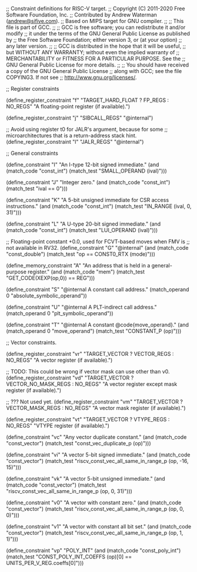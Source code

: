 ;; Constraint definitions for RISC-V target.
;; Copyright (C) 2011-2020 Free Software Foundation, Inc.
;; Contributed by Andrew Waterman (andrew@sifive.com).
;; Based on MIPS target for GNU compiler.
;;
;; This file is part of GCC.
;;
;; GCC is free software; you can redistribute it and/or modify
;; it under the terms of the GNU General Public License as published by
;; the Free Software Foundation; either version 3, or (at your option)
;; any later version.
;;
;; GCC is distributed in the hope that it will be useful,
;; but WITHOUT ANY WARRANTY; without even the implied warranty of
;; MERCHANTABILITY or FITNESS FOR A PARTICULAR PURPOSE.  See the
;; GNU General Public License for more details.
;;
;; You should have received a copy of the GNU General Public License
;; along with GCC; see the file COPYING3.  If not see
;; <http://www.gnu.org/licenses/>.

;; Register constraints

(define_register_constraint "f" "TARGET_HARD_FLOAT ? FP_REGS : NO_REGS"
  "A floating-point register (if available).")

(define_register_constraint "j" "SIBCALL_REGS"
  "@internal")

;; Avoid using register t0 for JALR's argument, because for some
;; microarchitectures that is a return-address stack hint.
(define_register_constraint "l" "JALR_REGS"
  "@internal")

;; General constraints

(define_constraint "I"
  "An I-type 12-bit signed immediate."
  (and (match_code "const_int")
       (match_test "SMALL_OPERAND (ival)")))

(define_constraint "J"
  "Integer zero."
  (and (match_code "const_int")
       (match_test "ival == 0")))

(define_constraint "K"
  "A 5-bit unsigned immediate for CSR access instructions."
  (and (match_code "const_int")
       (match_test "IN_RANGE (ival, 0, 31)")))

(define_constraint "L"
  "A U-type 20-bit signed immediate."
  (and (match_code "const_int")
       (match_test "LUI_OPERAND (ival)")))

;; Floating-point constant +0.0, used for FCVT-based moves when FMV is
;; not available in RV32.
(define_constraint "G"
  "@internal"
  (and (match_code "const_double")
       (match_test "op == CONST0_RTX (mode)")))

(define_memory_constraint "A"
  "An address that is held in a general-purpose register."
  (and (match_code "mem")
       (match_test "GET_CODE(XEXP(op,0)) == REG")))

(define_constraint "S"
  "@internal
   A constant call address."
  (match_operand 0 "absolute_symbolic_operand"))

(define_constraint "U"
  "@internal
   A PLT-indirect call address."
  (match_operand 0 "plt_symbolic_operand"))

(define_constraint "T"
  "@internal
   A constant @code{move_operand}."
  (and (match_operand 0 "move_operand")
       (match_test "CONSTANT_P (op)")))

;; Vector constraints.

(define_register_constraint "vr" "TARGET_VECTOR ? VECTOR_REGS : NO_REGS"
  "A vector register (if available).")

;; TODO: This could be wrong if vector mask can use other than v0.
(define_register_constraint "vd" "TARGET_VECTOR ? VECTOR_NO_MASK_REGS : NO_REGS"
  "A vector register except mask register (if available).")

;; ??? Not used yet.
(define_register_constraint "vm" "TARGET_VECTOR ? VECTOR_MASK_REGS : NO_REGS"
  "A vector mask register (if available).")

(define_register_constraint "vt" "TARGET_VECTOR ? VTYPE_REGS : NO_REGS"
  "VTYPE register (if available).")

(define_constraint "vc"
  "Any vector duplicate constant."
  (and (match_code "const_vector")
       (match_test "const_vec_duplicate_p (op)")))

(define_constraint "vi"
  "A vector 5-bit signed immediate."
  (and (match_code "const_vector")
       (match_test "riscv_const_vec_all_same_in_range_p (op, -16, 15)")))

(define_constraint "vk"
  "A vector 5-bit unsigned immediate."
  (and (match_code "const_vector")
       (match_test "riscv_const_vec_all_same_in_range_p (op, 0, 31)")))

(define_constraint "v0"
  "A vector with constant zero."
  (and (match_code "const_vector")
       (match_test "riscv_const_vec_all_same_in_range_p (op, 0, 0)")))

(define_constraint "v1"
  "A vector with constant all bit set."
  (and (match_code "const_vector")
       (match_test "riscv_const_vec_all_same_in_range_p (op, 1, 1)")))

(define_constraint "vp"
  "POLY_INT"
  (and (match_code "const_poly_int")
       (match_test "CONST_POLY_INT_COEFFS (op)[0] == UNITS_PER_V_REG.coeffs[0]")))
